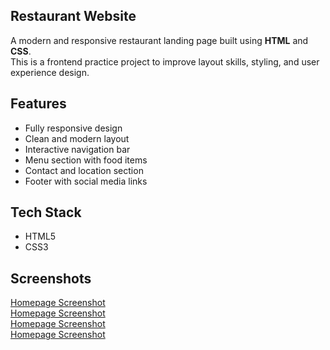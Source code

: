  ## Restaurant Website <br />

A modern and responsive restaurant landing page built using **HTML** and **CSS**.  <br />
This is a frontend practice project to improve layout skills, styling, and user experience design. <br />

## Features <br />

- Fully responsive design <br />
- Clean and modern layout <br />
- Interactive navigation bar <br />
- Menu section with food items <br />
- Contact and location section <br />
- Footer with social media links <br />
 

##  Tech Stack <br />

- HTML5 <br />
- CSS3 <br />



##  Screenshots <br />

[Homepage Screenshot](./assets/Screenshot_Home.png) <br />
[Homepage Screenshot](./assets/Screenshot_Menu_1.png) <br />
[Homepage Screenshot](./assets/Screenshot_Menu_2.png) <br />
[Homepage Screenshot](./assets/Screenshot_Footer.png) <br />


